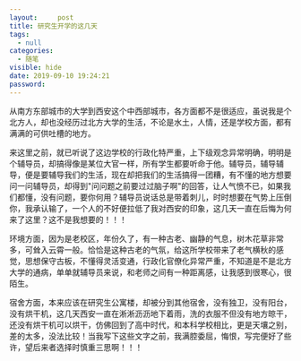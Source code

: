 ```yaml
---
layout:     post
title: 研究生开学的这几天
tags:
  - null
categories:
  - 随笔
visible: hide
date: 2019-09-10 19:24:21
password:
---
```


从南方东部城市的大学到西安这个中西部城市，各方面都不是很适应，虽说我是个北方人，却也没经历过北方大学的生活，不论是水土，人情，还是学校方面，都有满满的可供吐槽的地方。

<!--more-->

来这里之前，就已听说了这边学校的行政化特严重，上下级观念异常明确，明明是个辅导员，却搞得像是某位大官一样，所有学生都要听命于他。辅导员，辅导辅导，便是要辅导我们的生活，现在却把我们的生活搞得一团糟，有不懂的地方想要问一问辅导员，却得到"问问题之前要过过脑子啊"的回答，让人气愤不已，如果我们都懂，没有问题，要你何用？辅导员说话总是带着刺儿，时时想要在气势上压倒你，我承认输了，一个人的不好便拉低了我对西安的印象，这几天一直在后悔为何来了这里？这不是我想要的！！！

环境方面，因为是老校区，年份久了，有一种古老、幽静的气息，树木花草非常多，可耸入云霄一般。恰恰是这种古老的气氛，给这所学校带来了老气横秋的感觉，思想保守古板，不懂得灵活变通，行政化官僚化异常严重，不知道是不是北方大学的通病，单单就辅导员来说，和老师之间有一种距离感，让我感到很寒心，很陌生。

宿舍方面，本来应该在研究生公寓楼，却被分到其他宿舍，没有独卫，没有阳台，没有烘干机，这几天西安一直在淅淅沥沥地下着雨，洗的衣服不但没有地方晾干，还没有烘干机可以烘干，仿佛回到了高中时代，和本科学校相比，更是天壤之别，差的太多，没法比较！当我写下这些文字之前，我满腔委屈，悔恨，写完便好了些许，望后来者选择时慎重三思啊！！！

